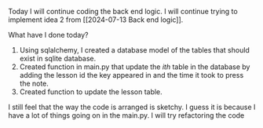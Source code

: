 Today I will continue coding the back end logic. I will continue trying to implement idea 2 from [[2024-07-13 Back end logic]].

What have I done today? 
1. Using sqlalchemy, I created a database model of the tables that should exist in sqlite database.
2. Created function in main.py that update the $ith$ table in the database by adding the lesson id the key appeared in and the time it took to press the note.
3. Created function to update the lesson table.

I still feel that the way the code is arranged is sketchy. I guess it is because I have a lot of things going on in the main.py. I will try refactoring the code